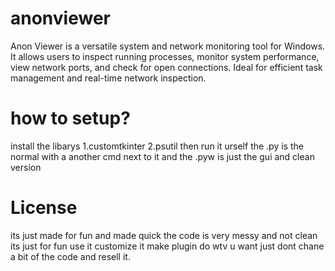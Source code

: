 # anonviewer
Anon Viewer is a versatile system and network monitoring tool for Windows. It allows users to inspect running processes, monitor system performance, view network ports, and check for open connections. Ideal for efficient task management and real-time network inspection.

# how to setup?
install the libarys
1.customtkinter
2.psutil
then run it urself the .py is the normal with a another cmd next to it
and the .pyw is just the gui and clean version

# License
its just made for fun and made quick the code is very messy and not clean its just for fun use it customize it make plugin do wtv u want just dont chane a bit of the code and resell it.
